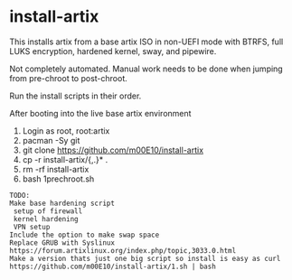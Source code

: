 # install-artix
This installs artix from a base artix ISO in non-UEFI mode with BTRFS, full
LUKS encryption, hardened kernel, sway, and pipewire.

Not completely automated. Manual work needs to be done when jumping from
pre-chroot to post-chroot.

Run the install scripts in their order.

After booting into the live base artix environment

1. Login as root, root:artix
2. pacman -Sy git
3. git clone https://github.com/m00E10/install-artix
4. cp -r install-artix/{,.}* .
5. rm -rf install-artix
6. bash 1prechroot.sh


```
TODO:
Make base hardening script
 setup of firewall
 kernel hardening
 VPN setup
Include the option to make swap space
Replace GRUB with Syslinux https://forum.artixlinux.org/index.php/topic,3033.0.html
Make a version thats just one big script so install is easy as curl https://github.com/m00E10/install-artix/1.sh | bash
```
